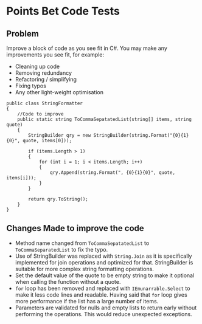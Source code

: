 # Points Bet Code Tests

## Problem
Improve a block of code as you see fit in C#.
You may make any improvements you see fit, for example:
- Cleaning up code
- Removing redundancy
- Refactoring / simplifying
- Fixing typos
- Any other light-weight optimisation

```
public class StringFormatter
{
    //Code to improve
    public static string ToCommaSepatatedList(string[] items, string quote)
    {
        StringBuilder qry = new StringBuilder(string.Format("{0}{1}{0}", quote, items[0]));

        if (items.Length > 1)
        {
            for (int i = 1; i < items.Length; i++)
            {
                qry.Append(string.Format(", {0}{1}{0}", quote, items[i]));
            }
        }

        return qry.ToString();
    }
}
```

## Changes Made to improve the code

- Method name changed from `ToCommaSepatatedList` to `ToCommaSeparatedList` to fix the typo.
- Use of StringBuilder was replaced with `String.Join` as it is specifically implemented for join operations and optimized for that. StringBuilder is suitable for more complex string formatting operations.
- Set the default value of the quote to be empty string to make it optional when calling the function without a quote.
- `for` loop has been removed and replaced with `IEmunarrable.Select` to make it less code lines and readable. Having said that `for` loop gives more performance if the list has a large number of items.
- Parameters are validated for nulls and empty lists to return early without performing the operations. This would reduce unexpected exceptions.
